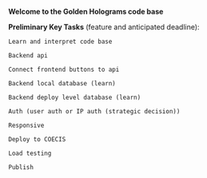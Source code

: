 **Welcome to the Golden Holograms code base**

**Preliminary Key Tasks** (feature and anticipated deadline):
  
    Learn and interpret code base 

    Backend api 

    Connect frontend buttons to api 

    Backend local database (learn) 

    Backend deploy level database (learn) 

    Auth (user auth or IP auth (strategic decision)) 

    Responsive 

    Deploy to COECIS

    Load testing 

    Publish 

